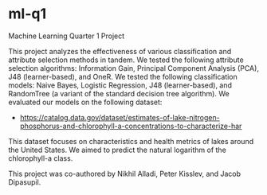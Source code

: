 # ml-q1
Machine Learning Quarter 1 Project

This project analyzes the effectiveness of various classification and attribute selection methods in tandem.
We tested the following attribute selection algorithms: Information Gain, Principal Component Analysis (PCA), J48 (learner-based), and OneR.
We tested the following classification models: Naive Bayes, Logistic Regression, J48 (learner-based), and RandomTree (a variant of the standard decision tree algorithm).
We evaluated our models on the following dataset: 
- https://catalog.data.gov/dataset/estimates-of-lake-nitrogen-phosphorus-and-chlorophyll-a-concentrations-to-characterize-har

This dataset focuses on characteristics and health metrics of lakes around the United States. We aimed to predict the natural logarithm of the chlorophyll-a class.

This project was co-authored by Nikhil Alladi, Peter Kisslev, and Jacob Dipasupil.
